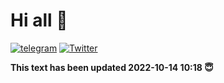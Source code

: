 
# Hi all 👋

<a href="https://t.me/yukimirio"><img src="https://img.shields.io/badge/-Telegram-0088cc?style=flat-square&logo=telegram" alt="telegram"/></a>
<a href="https://twitter.com/RKuzhin" target="_blank"><img src="https://img.shields.io/badge/-Twitter-1ca0f1?style=flat-square&labelColor=1ca0f1&logo=twitter&logoColor=white" alt="Twitter"></a>

**This text has been updated 2022-10-14 10:18 😇**